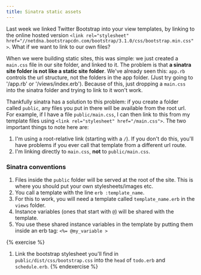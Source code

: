 ```yaml
---
title: Sinatra static assets
---
```


Last week we linked Twitter Bootstrap into your view templates, by linking to the online hosted version `<link rel="stylesheet" href="//netdna.bootstrapcdn.com/bootstrap/3.1.0/css/bootstrap.min.css">`. What if we want to link to our own files?

When we were building static sites, this was simple: we just created a `main.css` file in our site folder, and linked to it. The problem is that **a sinatra site folder is not like a static site folder**. We've already seen this: `app.rb` controls the url structure, not the folders in the app folder. (Just try going to '/app.rb' or '/views/index.erb'). Because of this, just dropping a `main.css` into the sinatra folder and trying to link to it won't work.

Thankfully sinatra has a solution to this problem: if you create a folder called `public`, any files you put in there will be available from the root url. For example, if I have a file `public/main.css`, I can then link to this from my template files using `<link rel="stylesheet" href="/main.css">`. The two important things to note here are:

1. I'm using a root-relative link (starting with a `/`). If you don't do this, you'll have problems if you ever call that template from a different url route.
2. I'm linking directly to `main.css`, **not** to `public/main.css`.

<div class="panel panel-primary">
  <div class="panel-heading">
    <h3 class="panel-title">Sinatra conventions</h3>
  </div>
  <div class='panel-body'>
   <ol>
      <li>Files inside the <code>public</code> folder will be served at the root of the site. This is where you should put your own stylesheets/images etc.</li>
      <li>You call a template with the line <code>erb :template_name</code>.</li>
      <li>For this to work, you will need a template called <code>template_name.erb</code> in the <code>views</code> folder.</li>
      <li>Instance variables (ones that start with <code>@</code>) will be shared with the template.</li>
      <li>You use these shared instance variables in the template by putting them inside an erb tag: <code>&lt;%= @my_variable &gt;</code> </li>
    </ol> 
  </div>
</div>

{% exercise %}
1. Link the bootstrap stylesheet you'll find in `public/dist/css/bootstrap.css` into the `head` of `todo.erb` and `schedule.erb`.
{% endexercise %}